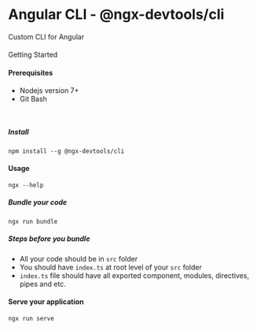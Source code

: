 # Angular CLI - @ngx-devtools/cli

####
Custom CLI for Angular 

#### 
Getting Started


#### Prerequisites
+ Nodejs version 7+
+ Git Bash
<br />

##### Install
```
npm install --g @ngx-devtools/cli
```  

#### Usage
```
ngx --help
```

##### Bundle your code
```
ngx run bundle
```
##### Steps before you bundle
+ All your code should be in `src` folder
+ You should have `index.ts` at root level of your `src` folder
+ `index.ts` file should have all exported component, modules, directives, pipes and etc. 

#### Serve your application
```
ngx run serve
```
